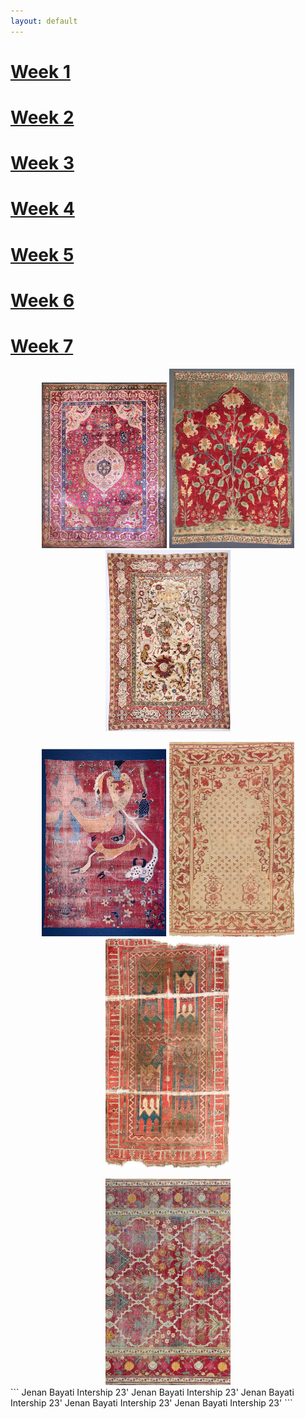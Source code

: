 ```yaml
---
layout: default
---
```


# [Week 1](./another-page.html)
# [Week 2](./another-page-2.html)
# [Week 3](./another-page-3.html)
# [Week 4](./another-page-4.html)
# [Week 5](./another-page-5.html)
# [Week 6](./another-page-6.html)
# [Week 7](./another-page-7.html)

<div align="center"> 
 <kbd><img src="/assets/Week-1.JPEG" text="week 1" width="200" lenght="470"></kbd> <img src="/assets/Week-2.JPEG" width="200" lenght="470"> <img src="/assets/Week-3.JPEG" width="200" lenght="470">

<img src="/assets/Week-4.JPEG" width="200" lenght="470"> <img src="/assets/Week-5.JPEG" width="200" lenght="470"> <img src="/assets/Week-6.JPEG" width="200" lenght="470">

<img src="/assets/Week-7.JPEG" width="200" lenght="470">

</div>
```
Jenan Bayati Intership 23' Jenan Bayati Intership 23' Jenan Bayati Intership 23' Jenan Bayati Intership 23' Jenan Bayati Intership 23'
```
